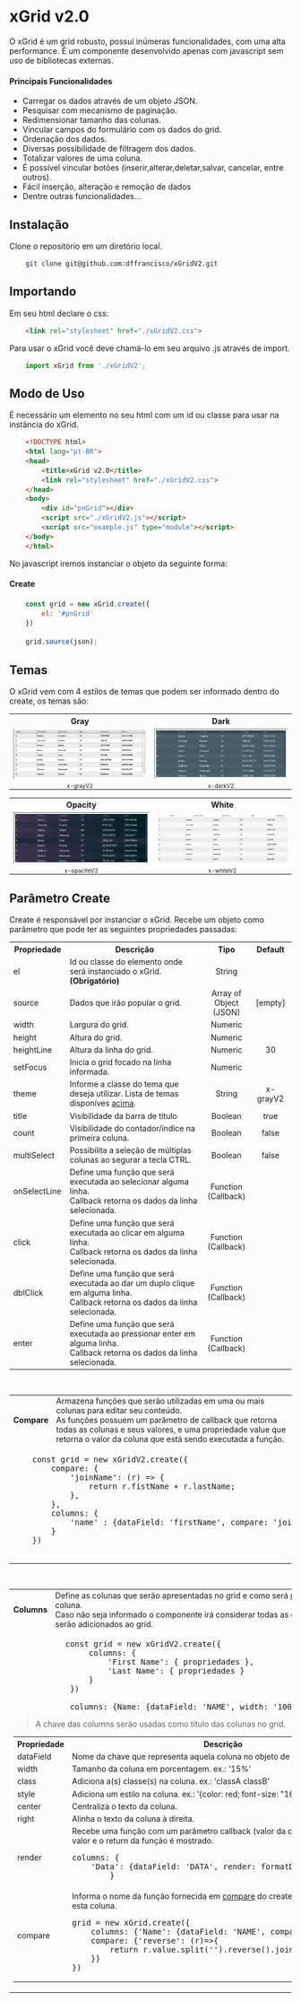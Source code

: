 # xGrid v2.0

<p>O xGrid é um grid robusto, possui inúmeras funcionalidades, com uma alta performance. É um componente desenvolvido apenas com javascript sem uso de bibliotecas externas.</p>

<h4>Principais Funcionalidades</h4>
<ul>
    <li>Carregar os dados através de um objeto JSON.</li>
    <li>Pesquisar com mecanismo de paginação.</li>
    <li>Redimensionar tamanho das colunas.</li>
    <li>Vincular campos do formulário com os dados do grid.</li>
    <li>Ordenação dos dados.</li>
    <li>Diversas possibilidade de filtragem dos dados.</li>
    <li>Totalizar valores de uma coluna.</li>
    <li>É possível vincular botões (inserir,alterar,deletar,salvar, cancelar, entre outros).</li>
    <li>Fácil inserção, alteração e remoção de dados</li>
    <li>Dentre outras funcionalidades...
</ul>

## Instalação

Clone o repositório em um diretório local.

```sh
    git clone git@github.com:dffrancisco/xGridV2.git
```
## Importando

Em seu html declare o css:
```html
    <link rel="stylesheet" href="./xGridV2.css">
```

Para usar o xGrid você deve chamá-lo em seu arquivo .js através de import.
```javascript
    import xGrid from './xGridV2';
```
## Modo de Uso

É necessário um elemento no seu html com um id ou classe para usar na instância do xGrid.

```html
    <!DOCTYPE html>
    <html lang="pt-BR">
    <head>
        <title>xGrid v2.0</title>
        <link rel="stylesheet" href="./xGridV2.css">
    </head>
    <body>
        <div id="pnGrid"></div>
        <script src="./xGridV2.js"></script>
        <script src="example.js" type="module"></script>
    </body>
    </html>
```
No javascript iremos instanciar o objeto da seguinte forma:

<h4>Create</h4>

```javascript
    const grid = new xGrid.create({
        el: '#pnGrid'
    })

    grid.source(json);
```
## Temas

<p>O xGrid vem com 4 estilos de temas que podem ser informado dentro do create, os temas são: </p>

<table>
    <tr>
        <th>Gray</th>
        <th>Dark</th>
    </tr>
    <tr>
        <td><img src="images/x-grayV2.png"></td>
        <td><img src="images/x-darkV2.png"></td>
    </tr>
    <tr>
        <td style="font-size: 10px; text-align:center; padding: 0px">x-grayV2</td>
        <td style="font-size: 10px; text-align:center; padding: 0px">x-darkV2</td>
    </tr>
</table>
<table>
     <tr>
        <th>Opacity</th>
        <th>White</th>
    </tr>
    <tr>
        <td><img src="images/x-opaciteV2.png"></td>
        <td><img src="images/x-whiteV2.png"></td>
    </tr>
    <tr>
        <td style="font-size: 10px; text-align:center; padding: 0px">x-opaciteV2</td>
        <td style="font-size: 10px; text-align:center; padding: 0px">x-whiteV2</td>
    </tr>
</table>

## Parâmetro Create

Create é responsável por instanciar o xGrid. Recebe um objeto como parâmetro que pode ter as seguintes propriedades passadas:

<table>
    <tr>
        <th align="center" width="20%">Propriedade</th>
        <th align="center" width="50%">Descrição</th>
        <th align="center" width="15%">Tipo</th>
        <th align="center" width="15%">Default</th>
    </tr>
    <tr>
        <td>el</td>
        <td>Id ou classe do elemento onde será instanciado o xGrid. <strong>(Obrigatório)</strong></td>
        <td align="center">String</td>
        <td align="center"></td>
    </tr>
    <tr>
        <td>source</td>
        <td>Dados que irão popular o grid.</td>
        <td align="center">Array of Object (JSON)</td>
        <td align="center">[empty]</td>
    </tr>
    <tr>
        <td>width</td>
        <td>Largura do grid.</td>
        <td align="center">Numeric</td>
        <td align="center"></td>
    </tr>
    <tr>
        <td>height</td>
        <td>Altura do grid.</td>
        <td align="center">Numeric</td>
        <td align="center"></td>
    </tr>
    <tr>
        <td>heightLine</td>
        <td>Altura da linha do grid.</td>
        <td align="center">Numeric</td>
        <td align="center">30</td>
    </tr>
    <tr>
        <td>setFocus</td>
        <td>Inicia o grid focado na linha informada.</td>
        <td align="center">Numeric</td>
        <td align="center"></td>
    </tr>
    <tr>
        <td>theme</td>
        <td>Informe a classe do tema que deseja utilizar. Lista de temas disponíves <a href=#temas>acima</a>.</td>
        <td align="center">String</td>
        <td align="center">x-grayV2</td>
    </tr>
    <tr>
        <td>title</td>
        <td>Visibilidade da barra de título</td>
        <td align="center">Boolean</td>
        <td align="center">true</td>
    </tr>
    <tr>
        <td>count</td>
        <td>Visibilidade do contador/índice na primeira coluna.</td>
        <td align="center">Boolean</td>
        <td align="center">false</td>
    </tr>
    <tr>
        <td>multiSelect</td>
        <td>Possibilita a seleção de múltiplas colunas ao segurar a tecla CTRL.</td>
        <td align="center">Boolean</td>
        <td align="center">false</td>
    </tr>
    <tr>
        <td>onSelectLine</td>
        <td>Define uma função que será executada ao selecionar alguma linha.<br>
        Callback retorna os dados da linha selecionada.
        </td>
        <td align="center">Function<br>(Callback)</td>
        <td align="center"></td>
    </tr>
    <tr>
        <td>click</td>
        <td>Define uma função que será executada ao clicar em alguma linha.<br>
        Callback retorna os dados da linha selecionada.
        </td>
        <td align="center">Function<br>(Callback)</td>
        <td align="center"></td>
    </tr>
    <tr>
        <td>dblClick</td>
        <td>Define uma função que será executada ao dar um duplo clique em alguma linha.<br>
        Callback retorna os dados da linha selecionada.
        </td>
        <td align="center">Function<br>(Callback)</td>
        <td align="center"></td>
    </tr>
    <tr>
        <td>enter</td>
        <td>Define uma função que será executada ao pressionar enter em alguma linha.<br>
        Callback retorna os dados da linha selecionada.
        </td>
        <td align="center">Function<br>(Callback)</td>
        <td align="center"></td>
    </tr>
</table>
<br>
<table>
    <td id="tdCreateCompare"><strong>Compare</strong></td>
        <td>Armazena funções que serão utilizadas em uma ou mais colunas para editar seu conteúdo.<br>
        As funções possuem um parâmetro de callback que retorna todas as colunas e seus valores, e uma propriedade value que retorna o valor da coluna que está sendo executada a função.
        </td>
        <td align="center">Object</td>
        <td align="center"></td>
    </tr>
    <tr>
        <td colspan=4>
        <pre>
    const grid = new xGridV2.create({
        compare: {
            'joinName': (r) => {
                return r.fistName + r.lastName;
            },
        },
        columns: {
            'name' : {dataField: 'firstName', compare: 'joinName'},
        }
    })
        </pre>
        </td>
    </tr>
</table>
<br>
<table>
    <td><strong>Columns</strong></td>
        <td>Define as colunas que serão apresentadas no grid e como será personalizado os dados daquela coluna.<br>
        Caso não seja informado o componente irá considerar todas as colunas que vierem nos dados que serão adicionados ao grid.</td>
        <td align="center">Object</td>
        <td align="center"></td>
    </tr>
    <tr>
        <td colspan=4>
            <pre>           const grid = new xGridV2.create({
                columns: {
                    'First Name': { propriedades },
                    'Last Name': { propriedades }
                }
            })
            &nbsp;
            columns: {Name: {dataField: 'NAME', width: '100%'},}</pre>
            <blockquote>A chave das columns serão usadas como título das colunas no grid.</blockquote>
            <table>
                <tr>
                    <th>Propriedade</th>
                    <th>Descrição</th>
                    <th>Tipo</th>
                    <th>Default</th>
                </tr>
                <tr>
                    <td>dataField</td>
                    <td>Nome da chave que representa aquela coluna no objeto de dados.</td>
                    <td align="center">String</td>
                    <td align="center"></td>
                </tr>
                <tr>
                    <td>width</td>
                    <td>Tamanho da coluna em porcentagem. ex.: '15%'</td>
                    <td align="center">String</td>
                    <td align="center"></td>
                </tr>
                <tr>
                    <td>class</td>
                    <td>Adiciona a(s) classe(s) na coluna. ex.: 'classA classB'</td>
                    <td align="center">String</td>
                    <td align="center"></td>
                </tr>
                <tr>
                    <td>style</td>
                    <td>Adiciona um estilo na coluna. ex.: '{color: red; font-size: "16px"}'</td>
                    <td align="center">String</td>
                    <td align="center"></td>
                </tr>
                <tr>
                    <td>center</td>
                    <td>Centraliza o texto da coluna.</td>
                    <td align="center">Boolean</td>
                    <td align="center">False</td>
                </tr>
                <tr>
                    <td>right</td>
                    <td>Alinha o texto da coluna à direita.</td>
                    <td align="center">Boolean</td>
                    <td align="center">False</td>
                </tr>
                <tr>
                    <td>render</td>
                    <td>Recebe uma função com um parâmetro callback (valor da coluna), processa o valor e o return da função é mostrado.<br><pre>
columns: {
    'Data': {dataField: 'DATA', render: formatDateBR},
        }</pre>
                    </td>
                    <td align="center">Function<br>(Callback)</td>
                    <td align="center"></td>
                </tr>
                <tr>
                    <td>compare</td>
                    <td>Informa o nome da função fornecida em <a href="#tdCreateCompare">compare</a> do create que deseja aplicar a esta coluna.
<pre>grid = new xGrid.create({
    columns: {'Name': {dataField: 'NAME', compare: 'reverse'},},
    compare: {'reverse': (r)=>{
        return r.value.split('').reverse().join('');
    }}
})</pre>
                    </td>
                    <td align="center">String</td>
                    <td align="center"></td>
                </tr>
            </table>
        </td>
    </tr>
</table>
